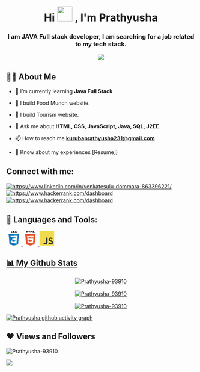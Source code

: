 <h1 align="center">Hi <img src="https://user-images.githubusercontent.com/76251822/184340507-a428029b-e36e-4dcf-a266-ade9cc52e6cc.gif" width="40" height="40"></img>
, I'm Prathyusha</h1>
<h3 align="center">I am JAVA Full stack developer, I am searching for a job related to my tech stack.</h3>

<p align="center"><img src="https://github.com/Prathyusha-93910/Prathyusha-93910/assets/134360404/525386fc-e64d-4b32-bdc5-919dcb6b1aea"></img><p>

## 🙋‍♂️ About Me
- 🌱 I’m currently learning **Java Full Stack**
- 🌹 I build Food Munch website. 
- 🔭 I build Tourism website. 

- 💬 Ask me about **HTML, CSS, JavaScript, Java, SQL, J2EE**

- 📫 How to reach me **kurubaprathyusha231@gmail.com**

- 📄 Know about my experiences [Resume])

## Connect with me:
<p align="left">
<a href="https://www.linkedin.com/in/venkatesulu-dommara-863396221/" target="blank"><img align="center" src="https://raw.githubusercontent.com/rahuldkjain/github-profile-readme-generator/master/src/images/icons/Social/linked-in-alt.svg" alt="https://www.linkedin.com/in/venkatesulu-dommara-863396221/" height="30" width="40" /></a>
<a href="https://the-awesome-venkycoder422-site.netlify.app/" target="blank"><img align="center" src="https://cdn-icons-png.flaticon.com/512/351/351456.png" alt="https://www.hackerrank.com/dashboard" height="30" width="40" /></a>
<a href="https://www.hackerrank.com/dommaravenkates1" target="blank"><img align="center" src="https://raw.githubusercontent.com/rahuldkjain/github-profile-readme-generator/master/src/images/icons/Social/hackerrank.svg" alt="https://www.hackerrank.com/dashboard" height="30" width="40" /></a>
</p>

## 🚀 Languages and Tools:
<p align="left"> <a href="https://www.w3schools.com/css/" target="_blank" rel="noreferrer">

<img src="https://raw.githubusercontent.com/devicons/devicon/master/icons/css3/css3-original-wordmark.svg" alt="css3" width="40" height="40"/> </a> <a href="https://www.w3.org/html/" target="_blank" rel="noreferrer"> <img src="https://raw.githubusercontent.com/devicons/devicon/master/icons/html5/html5-original-wordmark.svg" alt="html5" width="40" height="40"/> </a> <a href="https://developer.mozilla.org/en-US/docs/Web/JavaScript" target="_blank" rel="noreferrer"> <img src="https://raw.githubusercontent.com/devicons/devicon/master/icons/javascript/javascript-original.svg" alt="javascript" width="40" height="40"/> </a> <a href="https://reactjs.org/" target="_blank" rel="noreferrer"> 

</p>

<p align="left">

</p>


## 📊 My Github Stats

<p align="center"><img align="center"  src="https://github-readme-streak-stats.herokuapp.com/?user=Prathyusha-93910&theme=algolia&show_icons=true&locale=en" alt="Prathyusha-93910" /></p>

<p align="center"><img align="center" src="https://github-readme-stats.vercel.app/api?username=Prathyusha-93910&theme=algolia&show_icons=true&locale=en" alt="Prathyusha-93910" /></p>

<p align="center"><img align="center" src="https://github-readme-stats.vercel.app/api/top-langs?username=Prathyusha-93910&theme=algolia&show_icons=true&locale=en&layout=compact" alt="Prathyusha-93910" /></p>

[![Prathyusha github activity graph](https://activity-graph.herokuapp.com/graph?username=Prathyusha-93910&theme=react-dark)](https://github.com/Prathyusha-93910/github-readme-activity-graph)

## ❤ Views and Followers
<p align="left"> <img src="https://komarev.com/ghpvc/?username=Prathyusha-93910&label=Profile%20views&color=brightgreen" alt="Prathyusha-93910" /> </p>

<img src="https://user-images.githubusercontent.com/76251822/184345097-608a115d-e2e7-41df-9f19-97e8f8bbad1f.svg"></img>

